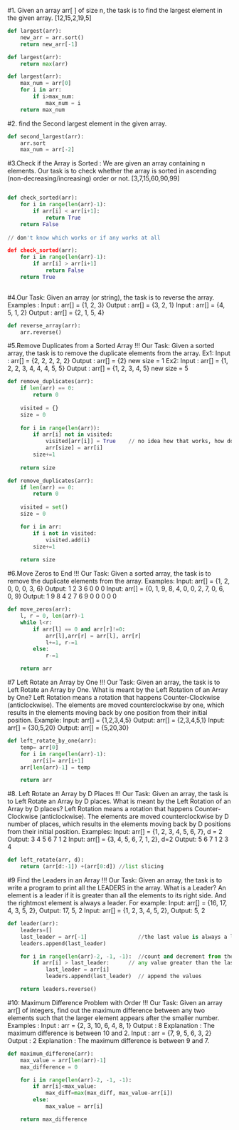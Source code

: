 #1. Given an array arr[ ] of size n, the task is to find the largest element in the given array. [12,15,2,19,5] 
```python
def largest(arr):
	new_arr = arr.sort()
	return new_arr[-1]

def largest(arr):
	return max(arr)

def largest(arr):
	max_num = arr[0]
	for i in arr:
		if i>max_num:
			max_num = i
	return max_num
```


#2. find the Second largest element in the given array. 
```python
def second_largest(arr):
	arr.sort
	max_num = arr[-2]
```

#3.Check if the Array is Sorted : We are given an array containing n elements. 
Our task is to check whether the array is sorted in ascending (non-decreasing/increasing) order or not. [3,7,15,60,90,99] 
```python

def check_sorted(arr):
	for i in range(len(arr)-1):
		if arr[i] < arr[i+1]:
			return True
	return False
	
// don't know which works or if any works at all

def check_sorted(arr):
	for i in range(len(arr)-1):
		if arr[i] > arr[i+1]
			return False
	return True
	
```

#4.Our Task: Given an array (or string), the task is to reverse the array. 
Examples : 
Input : arr[] = {1, 2, 3} 
Output : arr[] = {3, 2, 1} 
Input : arr[] = {4, 5, 1, 2}
Output : arr[] = {2, 1, 5, 4} 
```python
def reverse_array(arr):
	arr.reverse()

```

#5.Remove Duplicates from a Sorted Array !!! 
Our Task: Given a sorted array, the task is to remove the duplicate elements from the array. 
Ex1: 
Input : arr[] = {2, 2, 2, 2, 2} 
Output : arr[] = {2} 
new size = 1 
Ex2: 
Input : arr[] = {1, 2, 2, 3, 4, 4, 4, 5, 5} 
Output : arr[] = {1, 2, 3, 4, 5} 
new size = 5 
```python
def remove_duplicates(arr):
	if len(arr) == 0:
		return 0
		
	visited = {}
	size = 0
	
	for i in range(len(arr)):
		if arr[i] not in visited:
			visited[arr[i]] = True    // no idea how that works, how do you add a value to a hashmap
			arr[size] = arr[i]
		size+=1
		
	return size

def remove_duplicates(arr):
	if len(arr) == 0:
		return 0
		
	visited = set()
	size = 0

	for i in arr:
		if i not in visited:
			visited.add(i)
		size+=1
		
	return size
```

#6.Move Zeros to End !!! 
Our Task: Given a sorted array, the task is to remove the duplicate elements from the array. 
Examples: 
Input: arr[] = {1, 2, 0, 0, 0, 3, 6} Output: 1 2 3 6 0 0 0 
Input: arr[] = {0, 1, 9, 8, 4, 0, 0, 2, 7, 0, 6, 0, 9} Output: 1 9 8 4 2 7 6 9 0 0 0 0 0 
```python
def move_zeros(arr):
	l, r = 0, len(arr)-1
	while l<r:
		if arr[l] == 0 and arr[r]!=0:
			arr[l],arr[r] = arr[l], arr[r]
			l+=1, r-=1
		else:
			r-=1

	return arr
```

#7 Left Rotate an Array by One !!! 
Our Task: Given an array, the task is to Left Rotate an Array by One. 
What is meant by the Left Rotation of an Array by One? Left Rotation means a rotation that happens Counter-Clockwise (anticlockwise). The elements are moved counterclockwise by one, which results in the elements moving back by one position from their initial position. 
Example: 
Input: arr[] = {1,2,3,4,5} Output: arr[] = {2,3,4,5,1} 
Input: arr[] = {30,5,20} Output: arr[] = {5,20,30} 
```python
def left_rotate_by_one(arr):
	temp= arr[0]
	for i in range(len(arr)-1):
		arr[i]= arr[i+1]
	arr[len(arr)-1] = temp

	return arr

```

#8. Left Rotate an Array by D Places !!! 
Our Task: Given an array, the task is to Left Rotate an Array by D places. 
What is meant by the Left Rotation of an Array by D places? Left Rotation means a rotation that happens Counter-Clockwise (anticlockwise). The elements are moved counterclockwise by D number of places, which results in the elements moving back by D positions from their initial position. 
Examples: 
Input: arr[] = {1, 2, 3, 4, 5, 6, 7}, d = 2 Output: 3 4 5 6 7 1 2 
Input: arr[] = {3, 4, 5, 6, 7, 1, 2}, d=2 Output: 5 6 7 1 2 3 4 
```python
def left_rotate(arr, d):
	return (arr[d:-1]) +(arr[0:d]) //list slicing

```

#9 Find the Leaders in an Array !!! 
Our Task: Given an array, the task is to write a program to print all the LEADERS in the array. 
What is a Leader? An element is a leader if it is greater than all the elements to its right side. And the rightmost element is always a leader. 
For example: 
Input: arr[] = {16, 17, 4, 3, 5, 2}, Output: 17, 5, 2 
Input: arr[] = {1, 2, 3, 4, 5, 2}, Output: 5, 2 
```python
def leader(arr):
	leaders=[] 
	last_leader = arr[-1]                //the last value is always a leader
	leaders.append(last_leader)

	for i in range(len(arr)-2, -1, -1):  //count and decrement from the last value
		if arr[i] > last_leader:      // any value greater than the last leader is the new last leader
			last_leader = arr[i]
			leaders.append(last_leader)  // append the values

	return leaders.reverse()
```

#10: Maximum Difference Problem with Order !!! 
Our Task: Given an array arr[] of integers, find out the maximum difference between any two elements such that the larger element appears after the smaller number. 
Examples : 
Input : arr = {2, 3, 10, 6, 4, 8, 1} 
Output : 8 
Explanation : The maximum difference is between 10 and 2. 
Input : arr = {7, 9, 5, 6, 3, 2} 
Output : 2 
Explanation : The maximum difference is between 9 and 7.
```python
def maximum_differene(arr):
	max_value = arr[len(arr)-1]
	max_difference = 0

	for i in range(len(arr)-2, -1, -1):
		if arr[i]<max_value:
			max_diff=max(max_diff, max_value-arr[i])
		else:
			max_value = arr[i]

	return max_difference
	
```

